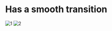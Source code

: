 # Has a smooth transition

![1](https://user-images.githubusercontent.com/104467944/178104814-b3e571eb-d6a6-47ac-8cbf-361e789bc8f4.jpg)
![2](https://user-images.githubusercontent.com/104467944/178104816-938ba33a-7723-4ec4-b985-10b90951b45a.jpg)

